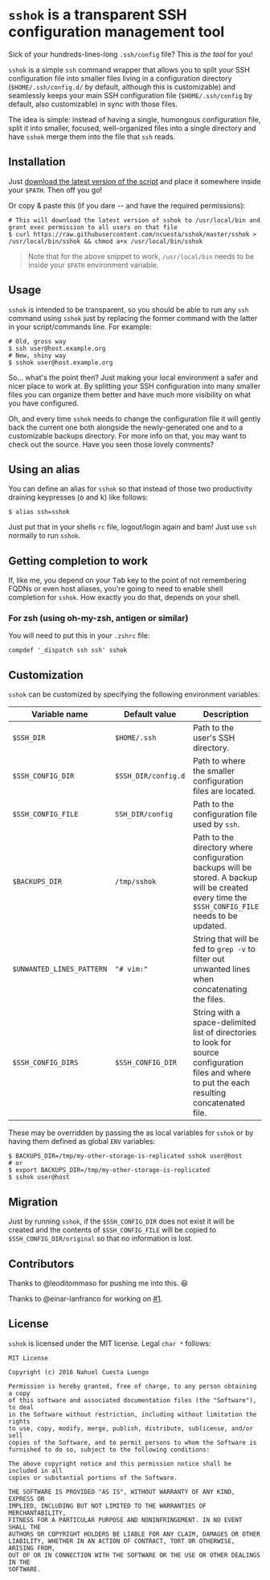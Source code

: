# `sshok` is a transparent SSH configuration management tool

Sick of your hundreds-lines-long `.ssh/config` file? This is *the tool* for you!

`sshok` is a simple `ssh` command wrapper that allows you to split your SSH configuration file into smaller files living in a configuration directory (`$HOME/.ssh/config.d/` by default, although this is customizable) and seamlessly keeps your main SSH configuration file (`$HOME/.ssh/config` by default, also customizable) in sync with those files.

The idea is simple: instead of having a single, humongous configuration file, split it into smaller, focused, well-organized files into a single directory and have `sshok` merge them into the file that `ssh` reads.

## Installation

Just [download the latest version of the script](https://raw.githubusercontent.com/ncuesta/sshok/master/sshok) and place it somewhere inside your `$PATH`. Then off you go!

Or copy & paste this (if you dare -- and have the required permissions):

```console
# This will download the latest version of sshok to /usr/local/bin and grant exec permission to all users on that file
$ curl https://raw.githubusercontent.com/ncuesta/sshok/master/sshok > /usr/local/bin/sshok && chmod a+x /usr/local/bin/sshok
```

> Note that for the above snippet to work, `/usr/local/bin` needs to be inside your `$PATH` environment variable.

## Usage

`sshok` is intended to be transparent, so you should be able to run any `ssh` command using `sshok` just by replacing the former command with the latter in your script/commands line. For example:

```console
# Old, gross way
$ ssh user@host.example.org
# New, shiny way
$ sshok user@host.example.org
```

So... what's the point then? Just making your local environment a safer and nicer place to work at. By splitting your SSH configuration into many smaller files you can organize them better and have much more visibility on what you have configured.

Oh, and every time `sshok` needs to change the configuration file it will gently back the current one both alongside the newly-generated one and to a customizable backups directory. For more info on that, you may want to check out the source. Have you seen those lovely comments?

## Using an alias

You can define an alias for `sshok` so that instead of those two productivity draining keypresses (<kbd>o</kbd> and <kbd>k</kbd>) like follows:

```console
$ alias ssh=sshok
```

Just put that in your shells `rc` file, logout/login again and bam! Just use `ssh` normally to run `sshok`.

## Getting completion to work

If, like me, you depend on your <kbd>Tab</kbd> key to the point of not remembering FQDNs or even host aliases, you're going to need to enable shell completion for `sshok`. How exactly you do that, depends on your shell.

### For zsh (using oh-my-zsh, antigen or similar)

You will need to put this in your `.zshrc` file:

```shell
compdef '_dispatch ssh ssh' sshok
```

## Customization

`sshok` can be customized by specifying the following environment variables:

| Variable name             | Default value       | Description                                                                                                                                       |
| ------------------------- | ------------------- | ------------------------------------------------------------------------------------------------------------------------------------------------- |
| `$SSH_DIR`                | `$HOME/.ssh`        | Path to the user's SSH directory.                                                                                                                 |
| `$SSH_CONFIG_DIR`         | `$SSH_DIR/config.d` | Path to where the smaller configuration files are located.                                                                                        |
| `$SSH_CONFIG_FILE`        | `SSH_DIR/config`    | Path to the configuration file used by `ssh`.                                                                                                     |
| `$BACKUPS_DIR`            | `/tmp/sshok`        | Path to the directory where configuration backups will be stored. A backup will be created every time the `$SSH_CONFIG_FILE` needs to be updated. |
| `$UNWANTED_LINES_PATTERN` | `"# vim:"`          | String that will be fed to `grep -v` to filter out unwanted lines when concatenating the files.                                                   |
| `$SSH_CONFIG_DIRS`        | `$SSH_CONFIG_DIR`   | String with a space-delimited list of directories to look for source configuration files and where to put the each resulting concatenated file.   |

These may be overridden by passing the as local variables for `sshok` or by having them defined as global `ENV` variables:

```console
$ BACKUPS_DIR=/tmp/my-other-storage-is-replicated sshok user@host
# or
$ export BACKUPS_DIR=/tmp/my-other-storage-is-replicated
$ sshok user@host
```

## Migration

Just by running `sshok`, if the `$SSH_CONFIG_DIR` does not exist it will be created and the contents of `$SSH_CONFIG_FILE` will be copied to `$SSH_CONFIG_DIR/original` so that no information is lost.

## Contributors

Thanks to @leoditommaso for pushing me into this. :laughing:

Thanks to @einar-lanfranco for working on [#1](https://github.com/ncuesta/sshok/pull/1).

## License

`sshok` is licensed under the MIT license. Legal `char *` follows:


```
MIT License

Copyright (c) 2016 Nahuel Cuesta Luengo

Permission is hereby granted, free of charge, to any person obtaining a copy
of this software and associated documentation files (the "Software"), to deal
in the Software without restriction, including without limitation the rights
to use, copy, modify, merge, publish, distribute, sublicense, and/or sell
copies of the Software, and to permit persons to whom the Software is
furnished to do so, subject to the following conditions:

The above copyright notice and this permission notice shall be included in all
copies or substantial portions of the Software.

THE SOFTWARE IS PROVIDED "AS IS", WITHOUT WARRANTY OF ANY KIND, EXPRESS OR
IMPLIED, INCLUDING BUT NOT LIMITED TO THE WARRANTIES OF MERCHANTABILITY,
FITNESS FOR A PARTICULAR PURPOSE AND NONINFRINGEMENT. IN NO EVENT SHALL THE
AUTHORS OR COPYRIGHT HOLDERS BE LIABLE FOR ANY CLAIM, DAMAGES OR OTHER
LIABILITY, WHETHER IN AN ACTION OF CONTRACT, TORT OR OTHERWISE, ARISING FROM,
OUT OF OR IN CONNECTION WITH THE SOFTWARE OR THE USE OR OTHER DEALINGS IN THE
SOFTWARE.
```
